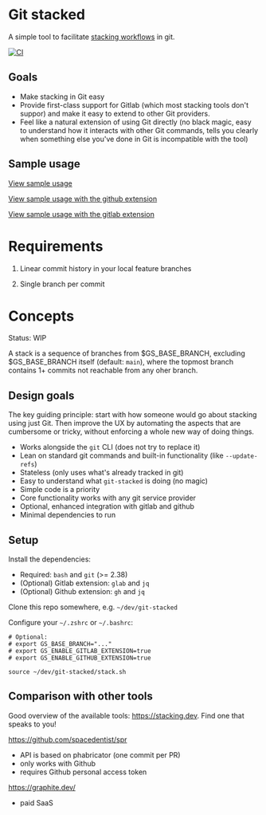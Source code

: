 # Git stacked

A simple tool to facilitate [stacking workflows](https://www.stacking.dev/) in git.

[![CI](https://github.com/raymondji/git-stack/actions/workflows/ci.yml/badge.svg)](https://github.com/raymondji/git-stack/actions/workflows/ci.yml)

## Goals

- Make stacking in Git easy
- Provide first-class support for Gitlab (which most stacking tools don't suppor) and make it easy to extend to other Git providers.
- Feel like a natural extension of using Git directly (no black magic, easy to understand how it interacts with other Git commands, tells you clearly when something else you've done in Git is incompatible with the tool)

## Sample usage

[View sample usage](https://github.com/raymondji/git-stacked/blob/main/test-goldens/none.txt)

[View sample usage with the github extension](https://github.com/raymondji/git-stacked/blob/main/test-goldens/github.txt)

[View sample usage with the gitlab extension](https://github.com/raymondji/git-stacked/blob/main/test-goldens/gitlab.txt)

# Requirements

1. Linear commit history in your local feature branches

2. Single branch per commit

# Concepts

Status: WIP

A stack is a sequence of branches from $GS_BASE_BRANCH, excluding $GS_BASE_BRANCH itself (default: `main`), where the topmost branch contains 1+ commits not reachable from any oher branch.

## Design goals

The key guiding principle: start with how someone would go about stacking using just Git. Then improve the UX by automating the aspects that are cumbersome or tricky, without enforcing a whole new way of doing things.

- Works alongside the `git` CLI (does not try to replace it)
- Lean on standard git commands and built-in functionality (like `--update-refs`)
- Stateless (only uses what's already tracked in git)
- Easy to understand what `git-stacked` is doing (no magic)
- Simple code is a priority
- Core functionality works with any git service provider
- Optional, enhanced integration with gitlab and github
- Minimal dependencies to run
  
## Setup

Install the dependencies:
- Required: `bash` and `git` (>= 2.38)
- (Optional) Gitlab extension: `glab` and `jq`
- (Optional) Github extension: `gh` and `jq`

Clone this repo somewhere, e.g. `~/dev/git-stacked`

Configure your `~/.zshrc` or `~/.bashrc`:
```
# Optional:
# export GS_BASE_BRANCH="..."
# export GS_ENABLE_GITLAB_EXTENSION=true
# export GS_ENABLE_GITHUB_EXTENSION=true

source ~/dev/git-stacked/stack.sh
```

## Comparison with other tools

Good overview of the available tools: https://stacking.dev. Find one that speaks to you!

https://github.com/spacedentist/spr
- API is based on phabricator (one commit per PR)
- only works with Github
- requires Github personal access token

https://graphite.dev/
- paid SaaS
